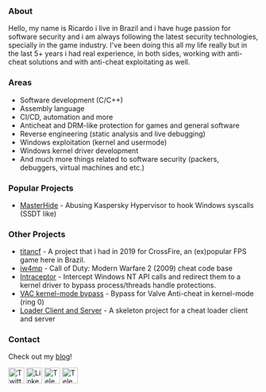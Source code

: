 
<h3>About</h3>

Hello, my name is Ricardo i live in Brazil and i have huge passion for software security and i am always following the latest security technologies, specially in the game industry.
I've been doing this all my life really but in the last 5+ years i had real experience, in both sides, working with anti-cheat solutions and with anti-cheat exploitating as well. 

<h3>Areas</h3>

 - Software development (C/C++)
 - Assembly language
 - CI/CD, automation and more
 - Anticheat and DRM-like protection for games and general software
 - Reverse engineering (static analysis and live debugging)
 - Windows exploitation (kernel and usermode)
 - Windows kernel driver development
 - And much more things related to software security (packers, debuggers, virtual machines and etc.)

<h3>Popular Projects</h3>

 - [MasterHide](https://github.com/crvvdev/MasterHide) - Abusing Kaspersky Hypervisor to hook Windows syscalls (SSDT like)

<h3>Other Projects</h3>

 - [titancf](https://github.com/crvvdev/titancf) - A project that i had in 2019 for CrossFire, an (ex)popular FPS game here in Brazil.
 - [iw4mp](https://github.com/crvvdev/iw4mp) - Call of Duty: Modern Warfare 2 (2009) cheat code base
 - [Intraceptor](https://github.com/crvvdev/intraceptor) - Intercept Windows NT API calls and redirect them to a kernel driver to bypass process/threads handle protections.
 - [VAC kernel-mode bypass](https://github.com/crvvdev/vac-bypass-kernel) - Bypass for Valve Anti-cheat in kernel-mode (ring 0)
 - [Loader Client and Server](https://github.com/crvvdev/loader-clientserver/tree/main) - A skeleton project for a cheat loader client and server

<h3>Contact</h3>

Check out my [blog](https://crvvdev.github.io/)!

[<img align="middle" alt="Twitter" width="32px" src="https://cdn.jsdelivr.net/npm/simple-icons@v3/icons/twitter.svg" />][twitter] [<img align="middle" alt="LinkedIn" width="32px" src="https://cdn.jsdelivr.net/npm/simple-icons@v3/icons/linkedin.svg" />][linkedin] [<img align="middle" alt="Telegram" width="32px" src="https://cdn.jsdelivr.net/npm/simple-icons@v3/icons/telegram.svg" />][telegram] [<img align="middle" alt="Telegram" width="32px" src="https://cdn.jsdelivr.net/npm/simple-icons@v3/icons/discord.svg" />][discord]

[twitter]: https://twitter.com/crvvdev
[telegram]: https://t.me/crvvdev
[linkedin]: https://www.linkedin.com/in/ricardo-carvalho-4677b1194/
[discord]: https://discord.com/invite/Bxrk4EpQ
